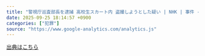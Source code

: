 ```yaml
---
title: "警視庁巡査部長を逮捕 高校生スカート内 盗撮しようとした疑い | NHK | 事件 - nhk.or.jp"
date: 2025-09-25 18:14:57 +0900
categories: ["犯罪"]
source: "https://www.google-analytics.com/analytics.js"
---
```


[出典はこちら](https://www.google-analytics.com/analytics.js)
